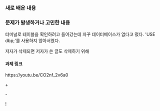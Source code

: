 <h3>새로 배운 내용</h3>
<p>

</p>
<p>

</p>

<p>
<h3>문제가 발생하거나 고민한 내용</h3>
터미널로 테이블을 확인하려고 들어갔는데 자꾸 데이터베이스가 없다고 떴다. 'USE dbp;'를 사용하지 않아서였다.

저자가 삭제되면 저자가 쓴 글도 삭제하기 위해
</p>

<p>
<h4>과제 링크</h4>
https://youtu.be/CO2nf_2v6a0
</p>

<p>
+ <br>


\- <br>


\! <br>

</p>
